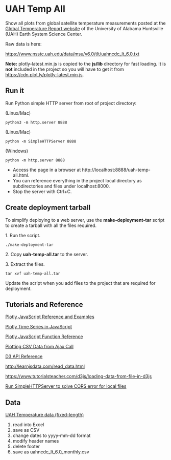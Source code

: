 # UAH Temp All

Show all plots from global satellite temperature measurements posted at 
the [Global Temperature Report website](https://www.nsstc.uah.edu/climate/) 
of the University of Alabama Huntsville (UAH) Earth System Science Center.

Raw data is here:

https://www.nsstc.uah.edu/data/msu/v6.0/tlt/uahncdc_lt_6.0.txt 

**Note:** plotly-latest.min.js is copied to the **js/lib** directory for
fast loading. It is **not** included in the project so you will have to
get it from https://cdn.plot.ly/plotly-latest.min.js.

## Run it

Run Python simple HTTP server from root of project directory:

(Linux/Mac)
```shell
python3 -m http.server 8888
```
(Linux/Mac)
```shell
python -m SimpleHTTPServer 8888
```
(Windows)
```shell
python -m http.server 8888
```

- Access the page in a browser at http://localhost:8888/uah-temp-all.html.
- You can reference everything in the project local directory as
subdirectories and files under localhost:8000.
- Stop the server with Ctrl+C.

## Create deployment tarball

To simplify deploying to a web server, use the **make-deployment-tar** 
script to create a tarball with all the files required.

1\. Run the script. 

```shell script
./make-deployment-tar
```

2\. Copy **uah-temp-all.tar** to the server.

3\. Extract the files.

```shell script
tar xvf uah-temp-all.tar
```

Update the script when you add files to the project that are 
required for deployment. 

## Tutorials and Reference

[Plotly JavaScript Reference and Examples](https://plot.ly/javascript/)

[Plotly Time Series in JavaScript](https://plot.ly/javascript/time-series/)

[Plotly JavaScript Function Reference](https://plot.ly/javascript/plotlyjs-function-reference/)

[Plotting CSV Data from Ajax Call](https://plot.ly/javascript/ajax-call/)

[D3 API Reference](https://github.com/d3/d3/blob/master/API.md)

http://learnjsdata.com/read_data.html

https://www.tutorialsteacher.com/d3js/loading-data-from-file-in-d3js

[Run SimpleHTTPServer to solve CORS error for local files](https://stackoverflow.com/questions/21006647/cannot-import-data-from-csv-file-in-d3)

## Data

[UAH Temperature data (fixed-length)](https://www.nsstc.uah.edu/data/msu/v6.0/tlt/uahncdc_lt_6.0.txt)

1. read into Excel
2. save as CSV
3. change dates to yyyy-mm-dd format
4. modify header names
5. delete footer
6. save as uahncdc_lt_6.0_monthly.csv
